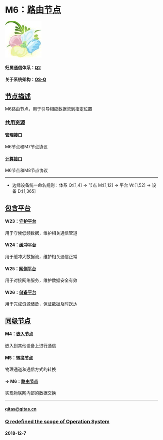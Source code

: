 ﻿# M6：[路由节点](https://github.com/OS-Q/M6) 

[![sites](OS-Q/OS-Q.png)](http：//www.OS-Q.com)

#### 归属通信体系：[Q2](https://github.com/OS-Q/Q2)

#### 关于系统架构：[OS-Q](https://github.com/OS-Q/OS-Q)

## [节点描述](https://github.com/OS-Q/M6/wiki) 

M6路由节点，用于引导相应数据流到指定位置

### [共用资源](https://github.com/OS-Q/M6/wiki/)  

#### [管理接口](M7/)

M6节点和M7节点协议

#### [计算接口](M8/)

M6节点和M8节点协议

---

- 边缘设备统一命名规则：体系 Q:[1,4] -> 节点 M:[1,12] -> 平台 W:[1,52] -> 设备 D:[1,365]

## [包含平台](https//github.com/OS-Q/M6/wiki) 

#### W23：[守护平台](https://github.com/OS-Q/W23)

用于守候低频数据，维护相关通信管道

#### W24：[缓冲平台](https://github.com/OS-Q/W24)

用于缓冲大数据流，维护相关通信正常

#### W25：[网侧平台](https://github.com/OS-Q/W25)

用于对接网络服务，维护数据安全有效

#### W26：[储备平台](https://github.com/OS-Q/W26)

用于完成资源储备，保证数据及时送达

## [同级节点](https://github.com/OS-Q/Q2/wiki/)

#### M4：[嵌入节点](https://github.com/OS-Q/M4)

嵌入到其他设备上进行通信

#### M5：[转换节点](https://github.com/OS-Q/M5)

物理通道和通信方式的转换

#### -> M6：[路由节点](https://github.com/OS-Q/M6)

实现物联网内部的数据交换

---

####  qitas@qitas.cn
###  [Q redefined the scope of Operation System](http://www.OS-Q.com)
####  2018-12-7
